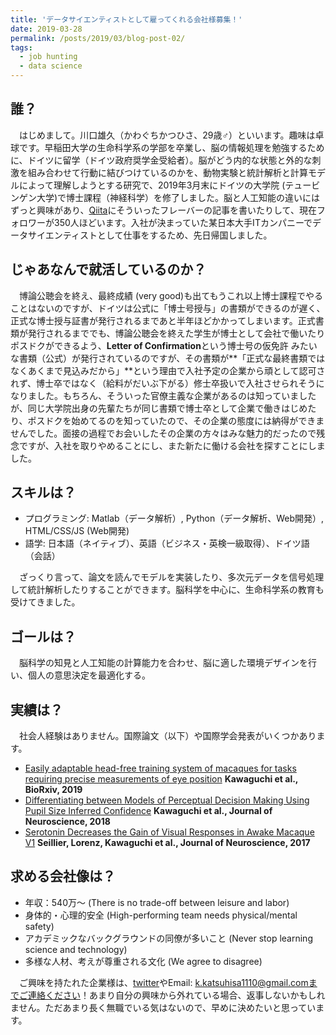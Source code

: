 ```yaml
---
title: 'データサイエンティストとして雇ってくれる会社様募集！'
date: 2019-03-28
permalink: /posts/2019/03/blog-post-02/
tags:
  - job hunting
  - data science
---
```


## 誰？ ##
　はじめまして。川口雄久（かわぐちかつひさ、29歳♂）といいます。趣味は卓球です。早稲田大学の生命科学系の学部を卒業し、脳の情報処理を勉強するために、ドイツに留学（ドイツ政府奨学金受給者）。脳がどう内的な状態と外的な刺激を組み合わせて行動に結びつけているのかを、動物実験と統計解析と計算モデルによって理解しようとする研究で、2019年3月末にドイツの大学院 (テュービンゲン大学)で博士課程（神経科学）を修了しました。脳と人工知能の違いにはずっと興味があり、[Qiita](https://qiita.com/katsu1110)にそういったフレーバーの記事を書いたりして、現在フォロワーが350人ほどいます。入社が決まっていた某日本大手ITカンパニーでデータサイエンティストとして仕事をするため、先日帰国しました。

## じゃあなんで就活しているのか？ ##
　博論公聴会を終え、最終成績 (very good)も出てもうこれ以上博士課程でやることはないのですが、ドイツは公式に「博士号授与」の書類ができるのが遅く、正式な博士授与証書が発行されるまであと半年ほどかかってしまいます。正式書類が発行されるまででも、博論公聴会を終えた学生が博士として会社で働いたりポスドクができるよう、**Letter of Confirmation**という博士号の仮免許
みたいな書類（公式）が発行されているのですが、その書類が**「正式な最終書類ではなくあくまで見込みだから」**という理由で入社予定の企業から頑として認可されず、博士卒ではなく（給料がだいぶ下がる）修士卒扱いで入社させられそうになりました。もちろん、そういった官僚主義な企業があるのは知っていましたが、同じ大学院出身の先輩たちが同じ書類で博士卒として企業で働きはじめたり、ポスドクを始めてるのを知っていたので、その企業の態度には納得ができませんでした。面接の過程でお会いしたその企業の方々はみな魅力的だったので残念ですが、入社を取りやめることにし、また新たに働ける会社を探すことにしました。

## スキルは？ ##
- プログラミング: Matlab（データ解析）, Python（データ解析、Web開発）, HTML/CSS/JS (Web開発)
- 語学: 日本語（ネイティブ）、英語（ビジネス・英検一級取得）、ドイツ語（会話）

　ざっくり言って、論文を読んでモデルを実装したり、多次元データを信号処理して統計解析したりすることができます。脳科学を中心に、生命科学系の教育も受けてきました。

## ゴールは？ ##
　脳科学の知見と人工知能の計算能力を合わせ、脳に適した環境デザインを行い、個人の意思決定を最適化する。

## 実績は？ ##
　社会人経験はありません。国際論文（以下）や国際学会発表がいくつかあります。
- [Easily adaptable head-free training system of macaques for tasks requiring precise measurements of eye position](https://www.biorxiv.org/content/10.1101/588566v1) **Kawaguchi et al., BioRxiv, 2019**
- [Differentiating between Models of Perceptual Decision Making Using Pupil Size Inferred Confidence](http://www.jneurosci.org/content/38/41/8874) **Kawaguchi et al., Journal of Neuroscience, 2018**
- [Serotonin Decreases the Gain of Visual Responses in Awake Macaque V1](http://www.jneurosci.org/content/37/47/11390) **Seillier, Lorenz, Kawaguchi et al., Journal of Neuroscience, 2017**

## 求める会社像は？ ##
- 年収：540万〜 (There is no trade-off between leisure and labor)
- 身体的・心理的安全 (High-performing team needs physical/mental safety)
- アカデミックなバックグラウンドの同僚が多いこと (Never stop learning science and technology)
- 多様な人材、考えが尊重される文化 (We agree to disagree)

　ご興味を持たれた企業様は、[twitter](https://twitter.com/kk1110tt)やEmail: k.katsuhisa1110@gmail.comまでご連絡ください！あまり自分の興味から外れている場合、返事しないかもしれません。ただあまり長く無職でいる気はないので、早めに決めたいと思っています。
